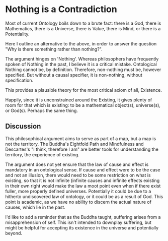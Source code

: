 # Nothing is a Contradiction

Most of current Ontology boils down to a brute fact: there is a God, there is Mathematics, there is a Universe, there is Value, there is Mind, or there is a Potentiality.

Here I outline an alternative to the above, in order to answer the question "Why is there something rather than nothing?".

The argument hinges on 'Nothing'. Whereas philosophers have frequently spoken of Nothing in the past, I believe it is a critical mistake. Ontological Nothing cannot be, by definition. Therefore, non-nothing must be, however specified. But without a causal specifier, it is non-nothing, without specification.

This provides a plausible theory for the most critical axiom of all, Existence.

Happily, since it is unconstrained around the Existing, it gives plenty of room for that which is existing: to be a mathematical object(s), universe(s), or God(s). Perhaps the same thing.

## Discussion

This philosophical argument aims to serve as part of a map, but a map is not the territory. The Buddha's Eightfold Path and Mindfulness and Descartes's "I think, therefore I am" are better tools for understanding the territory, the experience of existing.

The argument does not yet ensure that the law of cause and effect is mandatory in an ontological sense. If cause and effect were to be the case and not an illusion, there would need to be some restriction on what is existing, so that it is not infinite (infinite causes and infinite effects existing in their own right would make the law a moot point even when if there exist fuller, more properly defined universes. Potentially it could be due to a hitherto undiscovered law of ontology, or it could be as a result of God. This point is academic, as we have no ability to discern the actual nature of causes, which lie in the past.

I'd like to add a reminder that as the Buddha taught, suffering arises from a misapprehension of self. This isn't intended to downplay suffering, but might be helpful for accepting its existence in the universe and potentially beyond.
